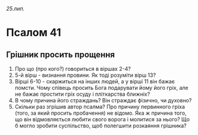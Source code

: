 
_25.лип._

# Псалом 41

## Грішник просить прощення
1. Про що (про кого?) говориться в віршах 2-4?
2. 5-й вірш - визнання провини. Як тоді розуміти вірш 13?
3. Вірші 6-10 - скаржиться на інших людей, а у вірші 11 він бажає помсти. Чому співець просить Бога подарувати йому його гріх, але не бажає простити гріх осуду і пліткарства ближніх?
4. В чому причина його страждань? Він страждає фізично, чи духовно?
5. Скільки раз згрішив автор псалма? Про причину первинного гріха (того, за який просить пробачення) не відомо. Яка ж причина того, що він відмовляється любити свого ворога і молитися за нього? Що б могло зробити суспільство, щоб полегшити розкаяння грішника?
